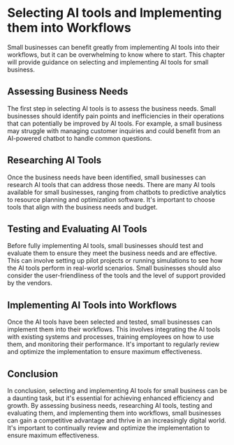 Selecting AI tools and Implementing them into Workflows
==============================================================================================================

Small businesses can benefit greatly from implementing AI tools into their workflows, but it can be overwhelming to know where to start. This chapter will provide guidance on selecting and implementing AI tools for small business.

Assessing Business Needs
------------------------

The first step in selecting AI tools is to assess the business needs. Small businesses should identify pain points and inefficiencies in their operations that can potentially be improved by AI tools. For example, a small business may struggle with managing customer inquiries and could benefit from an AI-powered chatbot to handle common questions.

Researching AI Tools
--------------------

Once the business needs have been identified, small businesses can research AI tools that can address those needs. There are many AI tools available for small businesses, ranging from chatbots to predictive analytics to resource planning and optimization software. It's important to choose tools that align with the business needs and budget.

Testing and Evaluating AI Tools
-------------------------------

Before fully implementing AI tools, small businesses should test and evaluate them to ensure they meet the business needs and are effective. This can involve setting up pilot projects or running simulations to see how the AI tools perform in real-world scenarios. Small businesses should also consider the user-friendliness of the tools and the level of support provided by the vendors.

Implementing AI Tools into Workflows
------------------------------------

Once the AI tools have been selected and tested, small businesses can implement them into their workflows. This involves integrating the AI tools with existing systems and processes, training employees on how to use them, and monitoring their performance. It's important to regularly review and optimize the implementation to ensure maximum effectiveness.

Conclusion
----------

In conclusion, selecting and implementing AI tools for small business can be a daunting task, but it's essential for achieving enhanced efficiency and growth. By assessing business needs, researching AI tools, testing and evaluating them, and implementing them into workflows, small businesses can gain a competitive advantage and thrive in an increasingly digital world. It's important to continually review and optimize the implementation to ensure maximum effectiveness.
